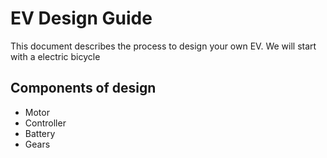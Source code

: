 # EV Design Guide
This document describes the process to design your own EV. We will start with a electric bicycle

## Components of design
- Motor
- Controller
- Battery
- Gears

